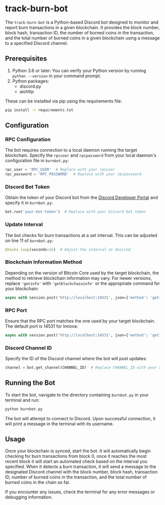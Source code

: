 # track-burn-bot

The `track-burn-bot` is a Python-based Discord bot designed to monitor and report burn transactions in a given blockchain. It provides the block number, block hash, transaction ID, the number of burned coins in the transaction, and the total number of burned coins in a given blockchain using a message to a specified Discord channel.

## Prerequisites

1. Python 3.6 or later: You can verify your Python version by running `python --version` in your command prompt.
2. Python packages:
   * discord.py
   * aiohttp

These can be installed via pip using the requirements file:

```bash
pip install -r requirements.txt
```

## Configuration

### RPC Configuration

The bot requires connection to a local daemon running the target blockchain. Specify the `rpcuser` and `rpcpassword` from your local daemon's configuration file in `burnbot.py`:

```python
rpc_user = 'RPC_USER'  # Replace with your rpcuser
rpc_password = 'RPC_PASSWORD'  # Replace with your rpcpassword
```

### Discord Bot Token

Obtain the token of your Discord bot from the [Discord Developer Portal](https://discord.com/developers/applications) and specify it in `burnbot.py`:

```python
bot.run('your-bot-token')  # Replace with your Discord bot token
```

### Update Interval

The bot checks for burn transactions at a set interval. This can be adjusted on line 11 of `burnbot.py`:

```python
@tasks.loop(seconds=15)  # Adjust the interval as desired
```

### Blockchain Information Method

Depending on the version of Bitcoin Core used by the target blockchain, the method to retrieve blockchain information may vary. For newer versions, replace `'getinfo'` with `'getblockchaininfo'` or the appropriate command for your blockchain:

```python
async with session.post('http://localhost:14531', json={'method': 'getinfo'}) as response:  # Change 'getinfo' as necessary
```

### RPC Port

Ensure that the RPC port matches the one used by your target blockchain. The default port is 14531 for Innova:

```python
async with session.post('http://localhost:14531', json={'method': 'getinfo'}) as response:  # Change port number as necessary
```

### Discord Channel ID

Specify the ID of the Discord channel where the bot will post updates:

```python
channel = bot.get_channel(CHANNEL_ID)  # Replace CHANNEL_ID with your actual Discord channel ID
```

## Running the Bot

To start the bot, navigate to the directory containing `burnbot.py` in your terminal and run:

```bash
python burnbot.py
```

The bot will attempt to connect to Discord. Upon successful connection, it will print a message in the terminal with its username.

## Usage

Once your blockchain is synced, start the bot. It will automatically begin checking for burn transactions from block 0, once it reaches the most recent block it will start an automated check based on the interval you specified. When it detects a burn transaction, it will send a message to the designated Discord channel with the block number, block hash, transaction ID, number of burned coins in the transaction, and the total number of burned coins in the chain so far.

If you encounter any issues, check the terminal for any error messages or debugging information.
